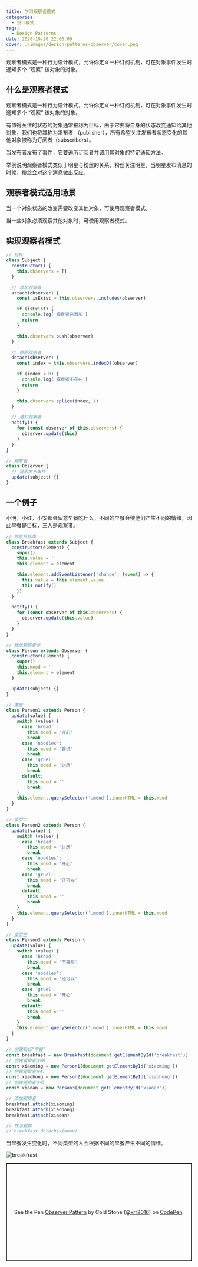 ```yaml
---
title: 学习观察者模式
categories:
  - 设计模式
tags:
  - Design Patterns
date: 2020-10-20 22:00:00
cover: ./images/design-patterns-observer/cover.png
---
```


观察者模式是一种行为设计模式，允许你定义一种订阅机制，可在对象事件发生时通知多个 “观察” 该对象的对象。

<!--more-->

## 什么是观察者模式

观察者模式是一种行为设计模式，允许你定义一种订阅机制，可在对象事件发生时通知多个 “观察” 该对象的对象。

有值得关注的状态的对象通常被称为目标，由于它要将自身的状态改变通知给其他对象，我们也将其称为发布者 （publisher），所有希望关注发布者状态变化的其他对象被称为订阅者（subscribers）。

当发布者发布了事件，它要遍历订阅者并调用其对象的特定通知方法。

举例说明观察者模式类似于明星与粉丝的关系，粉丝关注明星，当明星发布消息的时候，粉丝会对这个消息做出反应。

## 观察者模式适用场景

当一个对象状态的改变需要改变其他对象，可使用观察者模式。

当一些对象必须观察其他对象时，可使用观察者模式。

## 实现观察者模式

```js
// 目标
class Subject {
  constructor() {
    this.observers = []
  }

  // 添加观察者
  attach(observer) {
    const isExist = this.observers.includes(observer)

    if (isExist) {
      console.log('观察者已添加')
      return
    }

    this.observers.push(observer)
  }

  // 移除观察者
  detach(observer) {
    const index = this.observers.indexOf(observer)

    if (index < 0) {
      console.log('观察者不存在')
      return
    }

    this.observers.splice(index, 1)
  }

  // 通知观察者
  notify() {
    for (const observer of this.observers) {
      observer.update(this)
    }
  }
}

// 观察者
class Observer {
  // 接收发布事件
  update(subject) {}
}
```

## 一个例子

小明，小红，小安都会留意早餐吃什么，不同的早餐会使他们产生不同的情绪，因此早餐是目标，三人是观察者。

```js
// 继承目标类
class Breakfast extends Subject {
  constructor(element) {
    super()
    this.value = ''
    this.element = element

    this.element.addEventListener('change', (event) => {
      this.value = this.element.value
      this.notify()
    })
  }

  notify() {
    for (const observer of this.observers) {
      observer.update(this.value)
    }
  }
}

// 继承观察者类
class Person extends Observer {
  constructor(element) {
    super()
    this.mood = ''
    this.element = element
  }

  update(subject) {}
}

// 类型一
class Person1 extends Person {
  update(value) {
    switch (value) {
      case 'bread':
        this.mood = '开心'
        break
      case 'noodles':
        this.mood = '喜悦'
        break
      case 'gruel':
        this.mood = '讨厌'
        break
      default:
        this.mood = ''
        break
    }
    this.element.querySelector('.mood').innerHTML = this.mood
  }
}

// 类型二
class Person2 extends Person {
  update(value) {
    switch (value) {
      case 'bread':
        this.mood = '讨厌'
        break
      case 'noodles':
        this.mood = '开心'
        break
      case 'gruel':
        this.mood = '还可以'
        break
      default:
        this.mood = ''
        break
    }
    this.element.querySelector('.mood').innerHTML = this.mood
  }
}

// 类型三
class Person3 extends Person {
  update(value) {
    switch (value) {
      case 'bread':
        this.mood = '不喜欢'
        break
      case 'noodles':
        this.mood = '还可以'
        break
      case 'gruel':
        this.mood = '开心'
        break
      default:
        this.mood = ''
        break
    }
    this.element.querySelector('.mood').innerHTML = this.mood
  }
}

// 创建目标“早餐”
const breakfast = new Breakfast(document.getElementById('breakfast'))
// 创建观察者小明
const xiaoming = new Person1(document.getElementById('xiaoming'))
// 创建观察者小红
const xiaohong = new Person2(document.getElementById('xiaohong'))
// 创建观察者小安
const xiaoan = new Person3(document.getElementById('xiaoan'))

// 添加观察者
breakfast.attach(xiaoming)
breakfast.attach(xiaohong)
breakfast.attach(xiaoan)

// 取消观察
// breakfast.detach(xiaoan)
```

当早餐发生变化时，不同类型的人会根据不同的早餐产生不同的情绪。

![breakfrast](./images/design-patterns-observer/breakfast.gif)

<p class="codepen" data-height="265" data-theme-id="dark" data-default-tab="js,result" data-user="xrr2016" data-slug-hash="xxOEqJK" style="height: 265px; box-sizing: border-box; display: flex; align-items: center; justify-content: center; border: 2px solid; margin: 1em 0; padding: 1em;" data-pen-title="Observer Pattern">
  <span>See the Pen <a href="https://codepen.io/xrr2016/pen/xxOEqJK">
  Observer Pattern</a> by Cold Stone (<a href="https://codepen.io/xrr2016">@xrr2016</a>)
  on <a href="https://codepen.io">CodePen</a>.</span>
</p>
<script async src="https://static.codepen.io/assets/embed/ei.js"></script>
